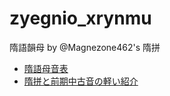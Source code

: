# zyegnio_xrynmu
隋語韻母 by @Magnezone462's 隋拼

* [隋語母音表](https://sozysozbot.github.io/zyegnio_xrynmu/)
* [隋拼と前期中古音の軽い紹介](https://github.com/sozysozbot/zyegnio_xrynmu/blob/master/introduction.md)
